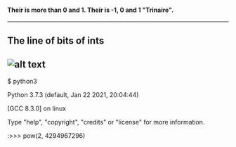 #### Their is more than 0 and 1. Their is -1, 0 and 1 "Trinaire".
---
## The line of bits of ints
![alt text](https://github.com/lahbabic/c_hack/blob/main/triangular_function_of_ints.png)
---
$ python3

Python 3.7.3 (default, Jan 22 2021, 20:04:44) 

[GCC 8.3.0] on linux

Type "help", "copyright", "credits" or "license" for more information.

:>>> pow(2, 4294967296)
